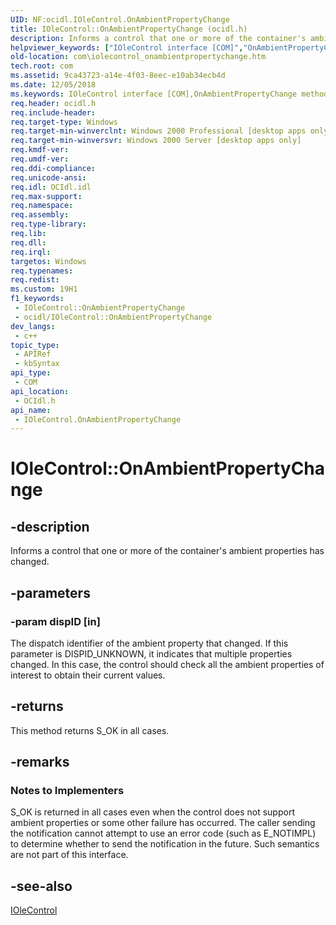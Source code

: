 ```yaml
---
UID: NF:ocidl.IOleControl.OnAmbientPropertyChange
title: IOleControl::OnAmbientPropertyChange (ocidl.h)
description: Informs a control that one or more of the container's ambient properties has changed.
helpviewer_keywords: ["IOleControl interface [COM]","OnAmbientPropertyChange method","IOleControl.OnAmbientPropertyChange","IOleControl::OnAmbientPropertyChange","OnAmbientPropertyChange","OnAmbientPropertyChange method [COM]","OnAmbientPropertyChange method [COM]","IOleControl interface","_ctrl_iolecontrol_onambientpropertychange","com.iolecontrol_onambientpropertychange","ocidl/IOleControl::OnAmbientPropertyChange"]
old-location: com\iolecontrol_onambientpropertychange.htm
tech.root: com
ms.assetid: 9ca43723-a14e-4f03-8eec-e10ab34ecb4d
ms.date: 12/05/2018
ms.keywords: IOleControl interface [COM],OnAmbientPropertyChange method, IOleControl.OnAmbientPropertyChange, IOleControl::OnAmbientPropertyChange, OnAmbientPropertyChange, OnAmbientPropertyChange method [COM], OnAmbientPropertyChange method [COM],IOleControl interface, _ctrl_iolecontrol_onambientpropertychange, com.iolecontrol_onambientpropertychange, ocidl/IOleControl::OnAmbientPropertyChange
req.header: ocidl.h
req.include-header: 
req.target-type: Windows
req.target-min-winverclnt: Windows 2000 Professional [desktop apps only]
req.target-min-winversvr: Windows 2000 Server [desktop apps only]
req.kmdf-ver: 
req.umdf-ver: 
req.ddi-compliance: 
req.unicode-ansi: 
req.idl: OCIdl.idl
req.max-support: 
req.namespace: 
req.assembly: 
req.type-library: 
req.lib: 
req.dll: 
req.irql: 
targetos: Windows
req.typenames: 
req.redist: 
ms.custom: 19H1
f1_keywords:
 - IOleControl::OnAmbientPropertyChange
 - ocidl/IOleControl::OnAmbientPropertyChange
dev_langs:
 - c++
topic_type:
 - APIRef
 - kbSyntax
api_type:
 - COM
api_location:
 - OCIdl.h
api_name:
 - IOleControl.OnAmbientPropertyChange
---
```


# IOleControl::OnAmbientPropertyChange


## -description

Informs a control that one or more of the container's ambient properties has changed.

## -parameters

### -param dispID [in]

The dispatch identifier of the ambient property that changed. If this parameter is DISPID_UNKNOWN, it indicates that multiple properties changed. In this case, the control should check all the ambient properties of interest to obtain their current values.

## -returns

This method returns S_OK in all cases.

## -remarks

<h3><a id="Notes_to_Implementers"></a><a id="notes_to_implementers"></a><a id="NOTES_TO_IMPLEMENTERS"></a>Notes to Implementers</h3>
S_OK is returned in all cases even when the control does not support ambient properties or some other failure has occurred. The caller sending the notification cannot attempt to use an error code (such as E_NOTIMPL) to determine whether to send the notification in the future. Such semantics are not part of this interface.

## -see-also

<a href="https://docs.microsoft.com/windows/desktop/api/ocidl/nn-ocidl-iolecontrol">IOleControl</a>

